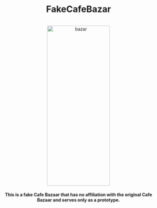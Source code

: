 <div align='center'>
<h1>FakeCafeBazar</h1>
  <br>
<img width="200" height="512" alt="bazar" src="https://github.com/user-attachments/assets/203ae650-b147-4d02-98e8-418ce762072e" />



<h4>This is a fake Cafe Bazaar that has no affiliation with the original Cafe Bazaar and serves only as a prototype.</h4>
</div>


